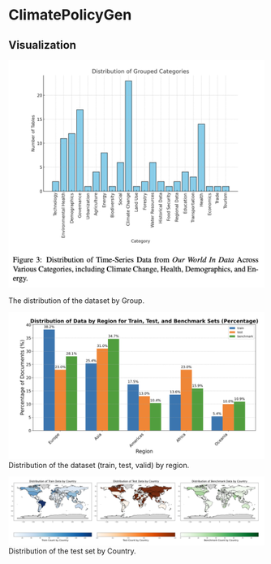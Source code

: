 # ClimatePolicyGen

## Visualization

![image_1](img/1.png)

The distribution of the dataset by Group.

![image_2](img/2.png)
Distribution of the dataset (train, test, valid) by region.

![image_3](img/3.png)
Distribution of the test set by Country.
